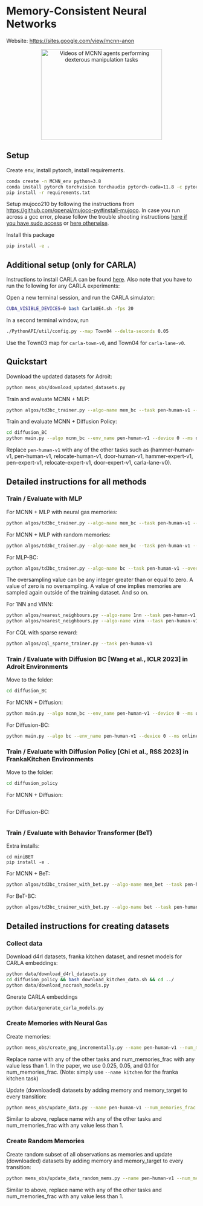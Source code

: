 # Memory-Consistent Neural Networks

Website: https://sites.google.com/view/mcnn-anon

<p align="center">
  <img src="assets/mcnn.gif" width="320" height="240" alt="Videos of MCNN agents performing dexterous manipulation tasks">
</p>

## Setup
Create env, install pytorch, install requirements.
```bash
conda create -n MCNN_env python=3.8
conda install pytorch torchvision torchaudio pytorch-cuda=11.8 -c pytorch -c nvidia
pip install -r requirements.txt
```

Setup mujoco210 by following the instructions from https://github.com/openai/mujoco-py#install-mujoco.
In case you run across a gcc error, please follow the trouble shooting instructions [here if you have sudo access](https://github.com/openai/mujoco-py#ubuntu-installtion-troubleshooting) or [here otherwise](https://github.com/openai/mujoco-py/issues/627#issuecomment-1383054926).

Install this package
```bash
pip install -e .
```

## Additional setup (only for CARLA)
Instructions to install CARLA can be found [here](https://github.com/Farama-Foundation/d4rl/wiki/CARLA-Setup).
Also note that you have to run the following for any CARLA experiments:

Open a new terminal session, and run the CARLA simulator:
```bash
CUDA_VISIBLE_DEVICES=0 bash CarlaUE4.sh -fps 20
```
In a second terminal window, run
```bash
./PythonAPI/util/config.py --map Town04 --delta-seconds 0.05
```
Use the Town03 map for `carla-town-v0`, and Town04 for `carla-lane-v0`.

## Quickstart 
Download the updated datasets for Adroit:
```bash
python mems_obs/download_updated_datasets.py
```

Train and evaluate MCNN + MLP:
```bash
python algos/td3bc_trainer.py --algo-name mem_bc --task pen-human-v1 --num_memories_frac 0.1 --Lipz 1.0 --lamda 1.0
```

Train and evaluate MCNN + Diffusion Policy:
```bash
cd diffusion_BC
python main.py --algo mcnn_bc --env_name pen-human-v1 --device 0 --ms online --lr_decay --num_memories_frac 0.1 --Lipz 1.0 --lamda 1.0
```
Replace `pen-human-v1` with any of the other tasks such as (hammer-human-v1, pen-human-v1, relocate-human-v1, door-human-v1, hammer-expert-v1, pen-expert-v1, relocate-expert-v1, door-expert-v1, carla-lane-v0).

## Detailed instructions for all methods
### Train / Evaluate with MLP
For MCNN + MLP with neural gas memories:
```bash
python algos/td3bc_trainer.py --algo-name mem_bc --task pen-human-v1 --num_memories_frac 0.1 --Lipz 1.0 --lamda 1.0
```

For MCNN + MLP with random memories:
```bash
python algos/td3bc_trainer.py --algo-name mem_bc --task pen-human-v1 --num_memories_frac 0.1 --Lipz 1.0 --lamda 1.0 --use-random-memories 1
```

For MLP-BC:
```bash
python algos/td3bc_trainer.py --algo-name bc --task pen-human-v1 --oversampling 1
```
The oversampling value can be any integer greater than or equal to zero. A value of zero is no oversampling. A value of one implies memories are sampled again outside of the training dataset. And so on.

For 1NN and VINN:
```bash
python algos/nearest_neighbours.py --algo-name 1nn --task pen-human-v1
python algos/nearest_neighbours.py --algo-name vinn --task pen-human-v1
```

For CQL with sparse reward:
```bash
python algos/cql_sparse_trainer.py --task pen-human-v1
```

### Train / Evaluate with Diffusion BC [Wang et al., ICLR 2023] in Adroit Environments
Move to the folder:
```bash
cd diffusion_BC
```

For MCNN + Diffusion:
```bash
python main.py --algo mcnn_bc --env_name pen-human-v1 --device 0 --ms online --lr_decay --num_memories_frac 0.1 --Lipz 1.0 --lamda 1.0
```

For Diffusion-BC:
```bash
python main.py --algo bc --env_name pen-human-v1 --device 0 --ms online --lr_decay
```

### Train / Evaluate with Diffusion Policy [Chi et al., RSS 2023] in FrankaKitchen Environments
Move to the folder:
```bash
cd diffusion_policy
```

For MCNN + Diffusion:
```bash

```

For Diffusion-BC:
```bash

```

### Train / Evaluate with Behavior Transformer (BeT)
Extra installs:
```
cd miniBET
pip install -e .
```

For MCNN + BeT:
```bash
python algos/td3bc_trainer_with_bet.py --algo-name mem_bet --task pen-human-v1 --num_memories_frac 0.1 --Lipz 1.0 --lamda 1.0
```

For BeT-BC:
```bash
python algos/td3bc_trainer_with_bet.py --algo-name bet --task pen-human-v1
```

## Detailed instructions for creating datasets
### Collect data
Download d4rl datasets, franka kitchen dataset, and resnet models for CARLA embeddings:
```bash
python data/download_d4rl_datasets.py
cd diffusion_policy && bash download_kitchen_data.sh && cd ../
python data/download_nocrash_models.py
```

Gnerate CARLA embeddings
```bash
python data/generate_carla_models.py
```

### Create Memories with Neural Gas
Create memories:
```bash
python mems_obs/create_gng_incrementally.py --name pen-human-v1 --num_memories_frac 0.1
```
Replace name with any of the other tasks and num_memories_frac with any value less than 1. In the paper, we use 0.025, 0.05, and 0.1 for num_memories_frac. (Note: simply use `--name kitchen` for the franka kitchen task)

Update (downloaded) datasets by adding memory and memory_target to every transition:
```bash
python mems_obs/update_data.py --name pen-human-v1 --num_memories_frac 0.1
```
Similar to above, replace name with any of the other tasks and num_memories_frac with any value less than 1.

### Create Random Memories
Create random subset of all observations as memories and update (downloaded) datasets by adding memory and memory_target to every transition:
```bash
python mems_obs/update_data_random_mems.py --name pen-human-v1 --num_memories_frac 0.1
```
Similar to above, replace name with any of the other tasks and num_memories_frac with any value less than 1.
